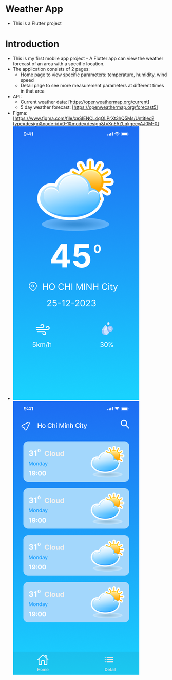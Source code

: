 # Weather App
- This is a Flutter project

# Introduction
- This is my first mobile app project - A Flutter app can view the weather forecast of an area with a specific location. 
- The application consists of 2 pages:
  + Home page to view specific parameters: temperature, humidity, wind speed
  + Detail page to see more measurement parameters at different times in that area
- API:
  + Current weather data: [https://openweathermap.org/current]
  + 5 day weather forecast: [https://openweathermap.org/forecast5]
- Figma: [https://www.figma.com/file/xeSIENCL4qQLPrXt3hQ5Ms/Untitled?type=design&node-id=0-1&mode=design&t=XnE5ZLqkgeeyAJ0M-0]
- 
  ![Home Page](assets/test/Home.png?raw=true "Home Page")
  ![Detail Page](assets/test/Detail.png?raw=true "Detail Page")
